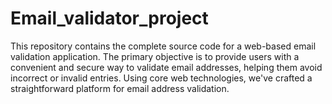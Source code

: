 # Email_validator_project
This repository contains the complete source code for a web-based email validation application. The primary objective is to provide users with a convenient and secure way to validate email addresses, helping them avoid incorrect or invalid entries. Using core web technologies, we've crafted a straightforward platform for email address validation.
